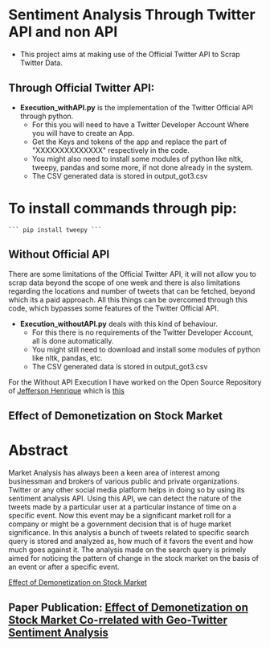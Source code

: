 # Sentiment Analysis Through Twitter API and non API

- This project aims at making use of the Official Twitter API to Scrap Twitter Data.

## Through Official Twitter API:

- **Execution_withAPI.py** is the implementation of the Twitter Official API through python.
	- For this you will need to have a Twitter Developer Account Where you will have to create an App.
	- Get the Keys and tokens of the app and replace the part of "XXXXXXXXXXXXXX" respectively in the code.
	- You might also need to install some modules of python like nltk, tweepy, pandas and some more, if not done already in the system.
	- The CSV generated data is stored in output_got3.csv

# To install commands through pip:

	``` pip install tweepy ```

## Without Official API

There are some limitations of the Official Twitter API, it will not allow you to scrap data beyond the scope of one week and there is also limitations regarding the locations and number of tweets that can be fetched, beyond which its a paid approach. All this things can be overcomed through this code, which bypasses some features of the Twitter Official API.

- **Execution_withoutAPI.py** deals with this kind of behaviour.
	- For this there is no requirements of the Twitter Developer Account, all is done automatically.
	- You might still need to download and install some modules of python like nltk, pandas, etc.
	- The CSV generated data is stored in output_got3.csv

For the Without API Execution I have worked on the Open Source Repository of [Jefferson Henrique](https://github.com/Jefferson-Henrique) which is [this](https://github.com/parikshitghosh3/GetOldTweets-python)

## Effect of Demonetization on Stock Market

# Abstract

Market Analysis has always been a keen area of interest among businessman and brokers of various public and private organizations. Twitter or any other social media platform helps in doing so by using its sentiment analysis API. Using this API, we can detect the nature of the tweets made by a particular user at a particular instance of time on a specific event. Now this event may be a significant market roll for a company or might be a government decision that is of huge market significance. In this analysis a bunch of tweets related to specific search query is stored and analyzed as, how much of it favors the event and how much goes against it. The analysis made on the search query is primely aimed for noticing the pattern of change in the stock market on the basis of an event or after a specific event.

[Effect of Demonetization on Stock Market](https://drive.google.com/open?id=15ctcZTfKinALm-VLMgDuQCmoyGF4h0Wa)

## Paper Publication: [Effect of Demonetization on Stock Market Co-rrelated with Geo-Twitter Sentiment Analysis](https://link.springer.com/chapter/10.1007/978-3-030-42363-6_92)


 
